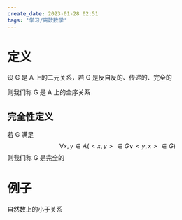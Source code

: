 ```yaml
---
create_date: 2023-01-28 02:51
tags: '学习/离散数学'
---
```


# 定义

设 G 是 A 上的二元关系，若 G 是反自反的、传递的、完全的

则我们称 G 是 A 上的全序关系

## 完全性定义

若 G 满足
$$
\forall x,y\in A(<x,y>\in G \lor <y,x>\in G)
$$
则我们称 G 是完全的

# 例子

自然数上的小于关系

